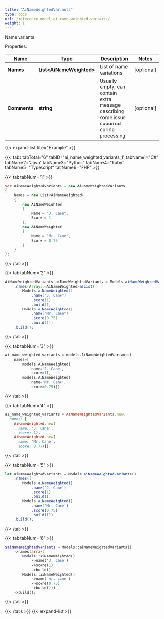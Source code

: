 ```yaml
---
title: "AiNameWeightedVariants"
type: docs
url: /reference-model-ai-name-weighted-variants/
weight: 1
---
```

Name variants             

Properties:

Name | Type | Description | Notes
---- | ---- | ----------- | -----
**Names** | [**List&lt;AiNameWeighted&gt;**](/email/reference-model-ai-name-weighted/) | List of name variations              | [optional] 
**Comments** | **string** | Usually empty; can contain extra message describing some issue occurred during processing              | [optional] 


{{< expand-list title="Example" >}}

{{< tabs tabTotal="6" tabID="ai_name_weighted_variants_1" tabName1="C#" tabName2="Java" tabName3="Python" tabName4="Ruby" tabName5="Typescript" tabName6="PHP" >}}

{{< tab tabNum="1" >}}

```csharp
var aiNameWeightedVariants = new AiNameWeightedVariants
{
    Names = new List<AiNameWeighted>
    {
        new AiNameWeighted
        {
            Name = "J. Cane",
            Score = 1
        },
        new AiNameWeighted
        {
            Name = "Mr. Cane",
            Score = 0.75
        }
    }
};
```

{{< /tab >}}

{{< tab tabNum="2" >}}

```java
AiNameWeightedVariants aiNameWeightedVariants = Models.aiNameWeightedVariants()
    .names(Arrays.<AiNameWeighted>asList(
        Models.aiNameWeighted()
            .name("J. Cane")
            .score(1)
            .build(),
        Models.aiNameWeighted()
            .name("Mr. Cane")
            .score(0.75)
            .build()))
    .build();
```

{{< /tab >}}

{{< tab tabNum="3" >}}

```python
ai_name_weighted_variants = models.AiNameWeightedVariants(
    names=[
        models.AiNameWeighted(
            name='J. Cane',
            score=1),
        models.AiNameWeighted(
            name='Mr. Cane',
            score=0.75)])
```

{{< /tab >}}

{{< tab tabNum="4" >}}

```ruby
ai_name_weighted_variants = AiNameWeightedVariants.new(
  names: [
    AiNameWeighted.new(
      name: 'J. Cane',
      score: 1),
    AiNameWeighted.new(
      name: 'Mr. Cane',
      score: 0.75)])
```

{{< /tab >}}

{{< tab tabNum="5" >}}

```typescript
let aiNameWeightedVariants = Models.aiNameWeightedVariants()
    .names([
        Models.aiNameWeighted()
            .name('J. Cane')
            .score(1)
            .build(),
        Models.aiNameWeighted()
            .name('Mr. Cane')
            .score(0.75)
            .build()])
    .build();
```

{{< /tab >}}

{{< tab tabNum="6" >}}

```php
$aiNameWeightedVariants = Models::aiNameWeightedVariants()
    ->names(array(
        Models::aiNameWeighted()
            ->name('J. Cane')
            ->score(1)
            ->build(),
        Models::aiNameWeighted()
            ->name('Mr. Cane')
            ->score(0.75)
            ->build()))
    ->build();
```

{{< /tab >}}

{{< /tabs >}}
{{< /expand-list >}}

